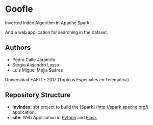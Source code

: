 # Goofle
Inverted Index Algorithm in Apache Spark

And a web application for searching in the dataset.

## Authors
- Pedro Calle Jaramillo
- Sergio Alejandro Lasso
- Luis Miguel Mejía Suárez

Universidad EAFIT - 2017 (Tópicos Especiales en Telemática)

## Repository Structure
- **InvIndex:** [sbt](http://www.scala-sbt.org/) project to build the [Spark] (http://spark.apache.org/) application.
- **site:** Web Application in [Python](https://www.python.org/) and [Flask](http://flask.pocoo.org/).
